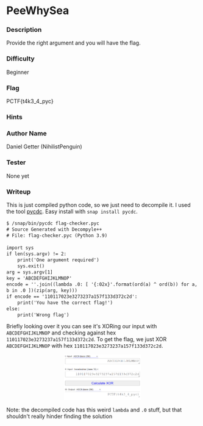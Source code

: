 # PeeWhySea

### Description
Provide the right argument and you will have the flag.

### Difficulty
Beginner

### Flag
PCTF{t4k3_4_pyc}

### Hints

### Author Name
Daniel Getter (NihilistPenguin)

### Tester
None yet

### Writeup

This is just compiled python code, so we just need to decompile it. I used the tool [pycdc](https://github.com/zrax/pycdc). Easy install with `snap install pycdc`.

```console
$ /snap/bin/pycdc flag-checker.pyc         
# Source Generated with Decompyle++
# File: flag-checker.pyc (Python 3.9)

import sys
if len(sys.argv) != 2:
    print('One argument required')
    sys.exit()
arg = sys.argv[1]
key = 'ABCDEFGHIJKLMNOP'
encode = ''.join((lambda .0: [ '{:02x}'.format(ord(a) ^ ord(b)) for a, b in .0 ])(zip(arg, key)))
if encode == '110117023e3273237a157f133d372c2d':
    print('You have the correct flag!')
else:
    print('Wrong flag')
```

Briefly looking over it you can see it's XORing our input with `ABCDEFGHIJKLMNOP` and checking against hex `110117023e3273237a157f133d372c2d`. To get the flag, we just XOR `ABCDEFGHIJKLMNOP` with hex `110117023e3273237a157f133d372c2d`.

<p align="center"><img src="https://github.com/MasonCompetitiveCyber/PatriotCTF2022-Public/raw/main/writeup-images/pyc-solve.png" width=40%  height=40%></p>

Note: the decompiled code has this weird `lambda` and `.0` stuff, but that shouldn't really hinder finding the solution
